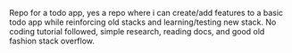 Repo for a todo app, yes a repo where i can create/add features to a basic todo app while reinforcing old stacks and learning/testing new stack. No coding tutorial followed, simple research, reading docs, and good old fashion stack overflow.

